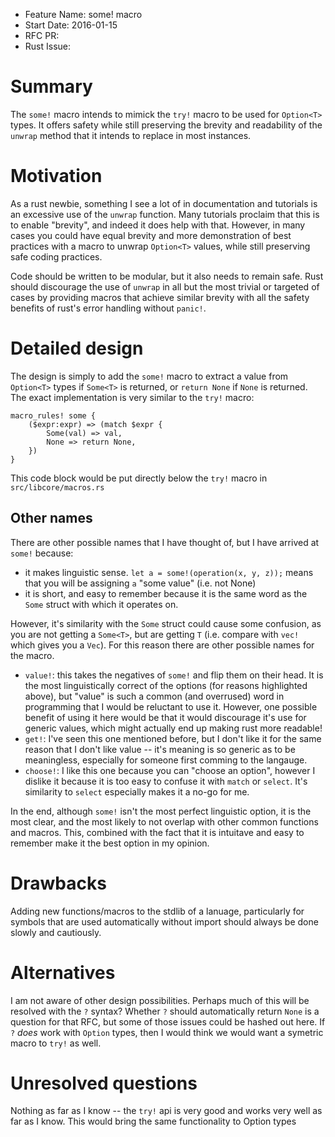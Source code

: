 - Feature Name: some! macro
- Start Date: 2016-01-15
- RFC PR:
- Rust Issue:

# Summary
[summary]: #summary

The `some!` macro intends to mimick the `try!` macro to be used for `Option<T>` types.
It offers safety while still preserving the brevity and readability of the `unwrap`
method that it intends to replace in most instances.

# Motivation
[motivation]: #motivation

As a rust newbie, something I see a lot of in documentation and tutorials is an excessive
use of the `unwrap` function. Many tutorials proclaim that this is to enable "brevity",
and indeed it does help with that. However, in many cases you could have equal brevity
and more demonstration of best practices with a macro to unwrap `Option<T>` 
values, while still preserving safe coding practices. 

Code should be written to be modular, but it also needs to remain safe. Rust 
should discourage the use of `unwrap` in all but the most trivial or targeted 
of cases by providing macros that achieve similar brevity with all the safety 
benefits of rust's error handling without `panic!`.

# Detailed design
[design]: #detailed-design

The design is simply to add the `some!` macro to extract a value from `Option<T>` types
if `Some<T>` is returned, or `return None` if `None` is returned. The exact 
implementation is very similar to the `try!` macro:

```
macro_rules! some {
    ($expr:expr) => (match $expr {
        Some(val) => val,
        None => return None,
    })
}
```

This code block would be put directly below the `try!` macro in `src/libcore/macros.rs`

## Other names

There are other possible names that I have thought of, but I have arrived at `some!`
because:
 - it makes linguistic sense. `let a = some!(operation(x, y, z));` means that
     you will be assigning `a` "some value" (i.e. not None)
 - it is short, and easy to remember because it is the same word as the `Some` struct
     with which it operates on.

However, it's similarity with the `Some` struct could cause some confusion, as you are
not getting a `Some<T>`, but are getting `T` (i.e. compare with `vec!` which gives you
a `Vec`). For this reason there are other possible names for the macro.

 - `value!`: this takes the negatives of `some!` and flip them on their head. It is
      the most linguistically correct of the options (for reasons highlighted above), 
      but "value" is such a common (and overrused) word in programming that I 
      would be reluctant to use it. However, one possible benefit of using it 
      here would be that it would discourage it's use for generic values, which 
      might actually end up making rust more readable!
 - `get!`: I've seen this one mentioned before, but I don't like it for the same
      reason that I don't like value -- it's meaning is so generic as to be
      meaningless, especially for someone first comming to the langauge.
 - `choose!`: I like this one because you can "choose an option", however I dislike
      it because it is too easy to confuse it with `match` or `select`. It's
      similarity to `select` especially makes it a no-go for me.
 
In the end, although `some!` isn't the most perfect linguistic option, it is the
most clear, and the most likely to not overlap with other common functions and
macros. This, combined with the fact that it is intuitave and easy to remember
make it the best option in my opinion.

# Drawbacks
[drawbacks]: #drawbacks

Adding new functions/macros to the stdlib of a lanuage, particularly for symbols that are
used automatically without import should always be done slowly and cautiously.

# Alternatives
[alternatives]: #alternatives

I am not aware of other design possibilities. Perhaps much of this will be resolved
with the `?` syntax? Whether `?` should automatically return `None` is a question
for that RFC, but some of those issues could be hashed out here. If `?` *does* work
with `Option` types, then I would think we would want a symetric macro to `try!`
as well.

# Unresolved questions
[unresolved]: #unresolved-questions

Nothing as far as I know -- the `try!` api is very good and works very well as far as I know.
This would bring the same functionality to Option types
